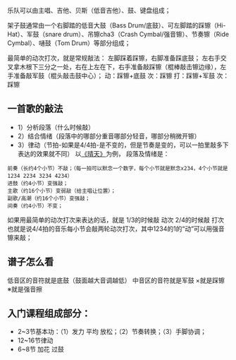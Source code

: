 乐队可以由主唱、吉他、贝斯（低音吉他）、鼓、键盘组成；


架子鼓通常由一个右脚踏的低音大鼓（Bass Drum/底鼓）、可左脚踏的踩镲（Hi-Hat）、军鼓（snare drum）、吊镲cha3（Crash Cymbal/强音镲）、节奏镲（Ride Cymbal）、嗵鼓（Tom Drum）等部分组成；

最简单的动次打次，就是常规敲法：
左脚踩着踩镲，右脚准备踩底鼓；
左右手交叉拿木根下三分之一处，右在上左在下，右手准备敲踩镲（棍棒敲击镲边缘），左手准备敲军鼓（棍头敲击鼓中心）；
动：踩镲+底鼓
次：踩镲
打：踩镲+军鼓
次：踩镲

## 一首歌的敲法
- 1）分析段落（什么时候敲）
- 2）结合情绪（段落中的哪部分重音哪部分轻音，哪部分稍微开镲）
- 3）律动（节拍-如果是4/4拍-是不变的，但是节奏是变的，可以一拍里敲多下表达的效果就不同）
以[《晴天》](https://www.bilibili.com/video/BV1Je4y1S7WF/?spm_id_from=333.337.search-card.all.click&vd_source=043e9779eed286d25f55da209251818b)为例，
段落及情绪是：
```
前奏（长约4个小节）不敲；（每一拍可以默念一个数字，每个小节就是默念x234，4个小节就是1234 2234 3234 4234）
进鼓（约4小节）变强敲；
主歌（约16个小节）变弱敲（给主唱让位置）；
副歌/高潮（约16个小节）变强敲；
间奏（约4小节）不变；
```
如果用最简单的动次打次来表达的话，就是
1/3的时候敲 动次
2/4的时候敲 打次
也就是说4/4拍的音乐每小节会敲两轮动次打次，其中1234的1的“动”可以用强音镲来敲；

## 谱子怎么看
低音区的音符就是底鼓（鼓面越大音调越低）
中音区的音符就是军鼓
×就是踩镲
※就是强音擦


## 入门课程组成部分：
- 2~3节基本功：（1）发力 平均 放松；（2）节奏转换；（3）手脚协调；
- 12~16节律动
- 6~8节 加花 过鼓